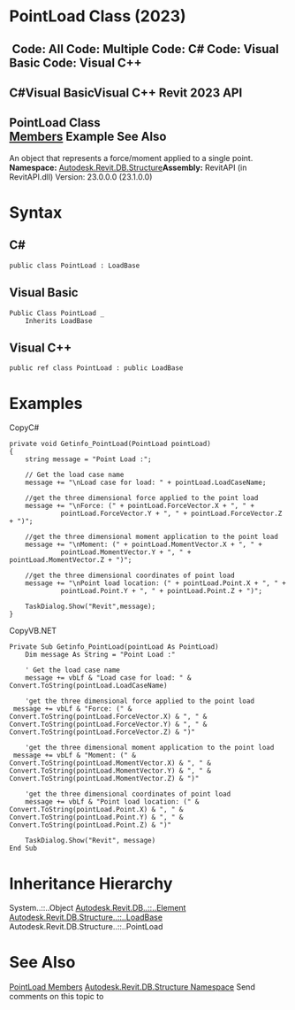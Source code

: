 # PointLoad Class (2023)

﻿
 Code: All Code: Multiple Code: C# Code: Visual Basic Code: Visual C++   
---  
C#Visual BasicVisual C++
Revit 2023 API  
---  
PointLoad Class  
[Members](bc80259d-8acc-3f3b-ecb7-0997d38bd4d2.md "PointLoad Members") Example See Also  
---  
An object that represents a force/moment applied to a single point. 
**Namespace:** [Autodesk.Revit.DB.Structure](d586b341-f687-9d90-e96d-255806b7d4fc.md "Autodesk.Revit.DB.Structure Namespace")**Assembly:** RevitAPI (in RevitAPI.dll) Version: 23.0.0.0 (23.1.0.0)
# Syntax
C#  
---  
```text
public class PointLoad : LoadBase
```
  
Visual Basic  
---  
```text
Public Class PointLoad _
	Inherits LoadBase
```
  
Visual C++  
---  
```text
public ref class PointLoad : public LoadBase
```
  
# Examples
CopyC#
```text
private void Getinfo_PointLoad(PointLoad pointLoad)
{
    string message = "Point Load :";

    // Get the load case name
    message += "\nLoad case for load: " + pointLoad.LoadCaseName;

    //get the three dimensional force applied to the point load
    message += "\nForce: (" + pointLoad.ForceVector.X + ", " +
             pointLoad.ForceVector.Y + ", " + pointLoad.ForceVector.Z + ")";

    //get the three dimensional moment application to the point load
    message += "\nMoment: (" + pointLoad.MomentVector.X + ", " +
             pointLoad.MomentVector.Y + ", " + pointLoad.MomentVector.Z + ")";

    //get the three dimensional coordinates of point load
    message += "\nPoint load location: (" + pointLoad.Point.X + ", " +
             pointLoad.Point.Y + ", " + pointLoad.Point.Z + ")";

    TaskDialog.Show("Revit",message);
}
```

CopyVB.NET
```text
Private Sub Getinfo_PointLoad(pointLoad As PointLoad)
    Dim message As String = "Point Load :"

    ' Get the load case name
    message += vbLf & "Load case for load: " & Convert.ToString(pointLoad.LoadCaseName)

    'get the three dimensional force applied to the point load
 message += vbLf & "Force: (" & Convert.ToString(pointLoad.ForceVector.X) & ", " & Convert.ToString(pointLoad.ForceVector.Y) & ", " & Convert.ToString(pointLoad.ForceVector.Z) & ")"

    'get the three dimensional moment application to the point load
 message += vbLf & "Moment: (" & Convert.ToString(pointLoad.MomentVector.X) & ", " & Convert.ToString(pointLoad.MomentVector.Y) & ", " & Convert.ToString(pointLoad.MomentVector.Z) & ")"

    'get the three dimensional coordinates of point load
    message += vbLf & "Point load location: (" & Convert.ToString(pointLoad.Point.X) & ", " & Convert.ToString(pointLoad.Point.Y) & ", " & Convert.ToString(pointLoad.Point.Z) & ")"

    TaskDialog.Show("Revit", message)
End Sub
```

# Inheritance Hierarchy
System..::..Object [Autodesk.Revit.DB..::..Element](eb16114f-69ea-f4de-0d0d-f7388b105a16.md "Element Class") [Autodesk.Revit.DB.Structure..::..LoadBase](4130f6dc-1963-2105-d85b-e08a7c34af8b.md "LoadBase Class") Autodesk.Revit.DB.Structure..::..PointLoad
# See Also
[PointLoad Members](bc80259d-8acc-3f3b-ecb7-0997d38bd4d2.md "PointLoad Members")
[Autodesk.Revit.DB.Structure Namespace](d586b341-f687-9d90-e96d-255806b7d4fc.md "Autodesk.Revit.DB.Structure Namespace")
Send comments on this topic to 